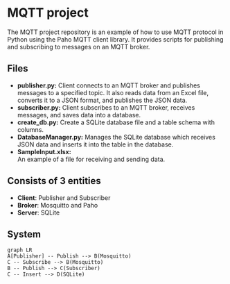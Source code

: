 # MQTT project

The MQTT project repository is an example of how to use MQTT protocol in Python using the Paho MQTT client library. It provides scripts for publishing and subscribing to messages on an MQTT broker.


## Files
- **publisher.py:** 
Client connects to an MQTT broker and publishes messages to a specified topic. It also reads data from an Excel file, converts it to a JSON format, and publishes the JSON data.
- **subscriber.py:** 
Client subscribes to an MQTT broker, receives messages, and saves data into a database.
- **create_db.py:** 
Create a SQLite database file and a table schema with columns.
- **DatabaseManager.py:** 
Manages the SQLite database which receives JSON data and inserts it into the table in the database.
- **SampleInput.xlsx:**  
An example of a file for receiving and sending data.


## Consists of 3 entities

- **Client**: Publisher and Subscriber
- **Broker**: Mosquitto and Paho
- **Server**: SQLite


## System

```mermaid
graph LR
A[Publisher] -- Publish --> B(Mosquitto)
C -- Subscribe --> B(Mosquitto)
B -- Publish --> C(Subscriber)
C -- Insert --> D(SQLite)

```
